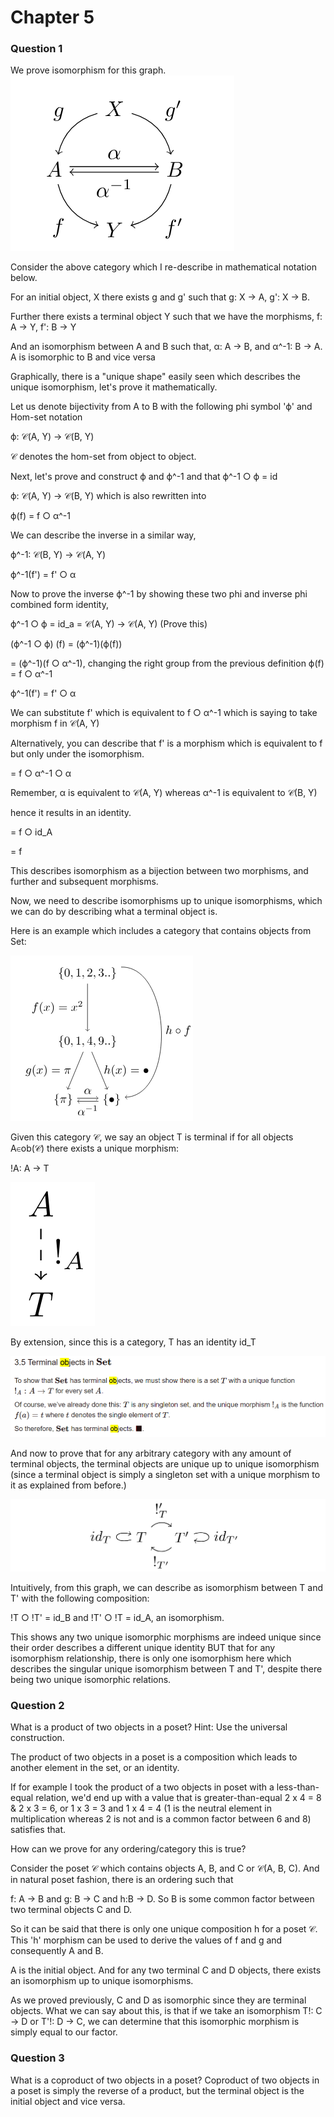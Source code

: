 # Chapter 5
### Question 1
We prove isomorphism for this graph.
![img.png](img.png)

Consider the above category which I re-describe in mathematical notation below.

For an initial object, X there exists g and g' such that g: X -> A, g': X -> B.

Further there exists a terminal object Y such that we have the morphisms, f: A -> Y, f': B -> Y

And an isomorphism between A and B such that, α: A -> B, and α^-1: B -> A. A is isomorphic to B and vice versa

Graphically, there is a "unique shape" easily seen which describes the unique isomorphism, let's prove it
mathematically.

Let us denote bijectivity from A to B with the following phi symbol 'ϕ' and Hom-set notation

ϕ: 𝒞(A, Y) -> 𝒞(B, Y)

𝒞 denotes the hom-set from object to object.

Next, let's prove and construct ϕ and ϕ^-1 and that ϕ^-1 ○ ϕ = id

ϕ: 𝒞(A, Y) -> 𝒞(B, Y) which is also rewritten into

ϕ(f) = f ○ α^-1

We can describe the inverse in a similar way,

ϕ^-1: 𝒞(B, Y) -> 𝒞(A, Y)

ϕ^-1(f') = f' ○ α

Now to prove the inverse ϕ^-1 by showing these two phi and inverse phi combined form identity,

ϕ^-1 ○ ϕ = id_a = 𝒞(A, Y) -> 𝒞(A, Y) (Prove this)

(ϕ^-1 ○ ϕ) (f) = (ϕ^-1)(ϕ(f))

= (ϕ^-1)(f ○ α^-1), changing the right group from the previous definition ϕ(f) = f ○ α^-1

ϕ^-1(f') = f' ○ α

We can substitute f' which is equivalent to f ○ α^-1 which is saying to take morphism f in 𝒞(A, Y)

Alternatively, you can describe that f' is a morphism which is equivalent to f but only under the isomorphism.

= f ○ α^-1 ○ α

Remember, α is equivalent to 𝒞(A, Y) whereas α^-1 is equivalent to 𝒞(B, Y)

hence it results in an identity.

= f ○ id_A

= f

This describes isomorphism as a bijection between two morphisms, and further and subsequent morphisms.

Now, we need to describe isomorphisms up to unique isomorphisms, which we can do by describing what a
terminal object is.

Here is an example which includes a category that contains objects from Set:

![img_1.png](img_1.png)

Given this category 𝒞, we say an object T is terminal if for all objects A∈ob(𝒞) there exists a unique morphism:

!A: A -> T

![img_2.png](img_2.png)

By extension, since this is a category, T has an identity id_T

![img_3.png](img_3.png)

And now to prove that for any arbitrary category with any amount of terminal objects, the terminal objects are
unique up to unique isomorphism (since a terminal object is simply a singleton set with a unique morphism to
it as explained from before.)

![img_4.png](img_4.png)

Intuitively, from this graph, we can describe as isomorphism between T and T' with the following
composition:

!T ○ !T' = id_B and !T' ○ !T = id_A, an isomorphism. 

This shows any two unique isomorphic morphisms are indeed unique since their order describes a different unique identity
BUT that for any isomorphism relationship, there is only one isomorphism here which describes the singular unique
isomorphism between T and T', despite there being two unique isomorphic relations.

### Question 2
What is a product of two objects in a poset? Hint: Use the universal construction.

The product of two objects in a poset is a composition which leads to another element in the set, or an identity.

If for example I took the product of a two objects in poset with a less-than-equal relation, we'd end up with 
a value that is greater-than-equal 2 x 4 = 8 & 2 x 3 = 6, or 1 x 3 = 3 and 1 x 4 = 4 (1 is the neutral element in multiplication whereas 2 is not and is a common factor between 6 and 8) satisfies that.

How can we prove for any ordering/category this is true?

Consider the poset 𝒞 which contains objects A, B, and C or 𝒞(A, B, C).
And in natural poset fashion, there is an ordering such that  

f: A -> B and g: B -> C and h:B -> D. So B is some common factor between two terminal objects C and D.

So it can be said that there is only one unique composition h for a poset 𝒞. This 'h' morphism can be used
to derive the values of f and g and consequently A and B.

A is the initial object. And for any two terminal C and D objects, there exists an isomorphism up to unique isomorphisms.

As we proved previously, C and D as isomorphic since they are terminal objects. What we can say about this, is that if 
we take an isomorphism T!: C -> D or T'!: D -> C, we can determine that this isomorphic morphism is simply equal
to our factor.

### Question 3
What is a coproduct of two objects in a poset?
Coproduct of two objects in a poset is simply the reverse of a product, but the terminal object is the initial object
and vice versa.
